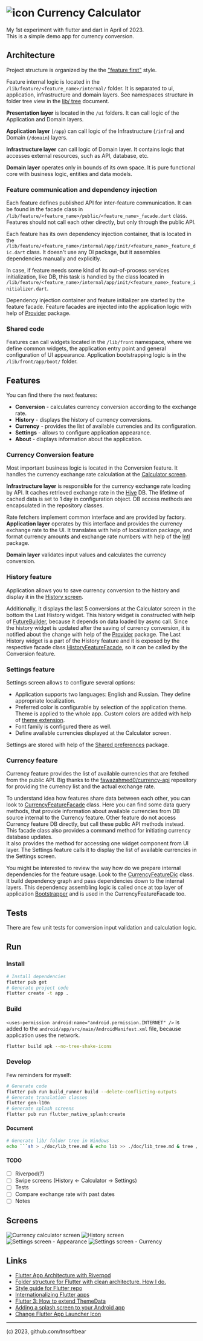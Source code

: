 # ![icon](android/app/src/main/res/mipmap-hdpi/ic_launcher.png) Currency Calculator

My 1st experiment with flutter and dart in April of 2023.  
This is a simple demo app for currency conversion.

## Architecture

Project structure is organized by the the ["feature first"](https://codewithandrea.com/articles/flutter-project-structure/) style.

Feature internal logic is located in the `/lib/feature/<feature_name>/internal/` folder.
It is separated to ui, application, infrastructure and domain layers.
See namespaces structure in folder tree view in the [lib/ tree](doc/lib_tree.md) document.

**Presentation layer** is located in the `/ui` folders. It can call logic of the Application and Domain layers.

**Application layer** (`/app`) can call logic of the Infrastructure (`/infra`) and Domain (`/domain`) layers.

**Infrastructure layer** can call logic of Domain layer.
It contains logic that accesses external resources, such as API, database, etc.

**Domain layer** operates only in bounds of its own space.
It is pure functional core with business logic, entities and data models.

### Feature communication and dependency injection

Each feature defines published API for inter-feature communication.
It can be found in the facade class in `/lib/feature/<feature_name>/public/<feature_name>_facade.dart` class.
Features should not call each other directly, but only through the public API.

Each feature has its own dependency injection container, 
that is located in the `/lib/feature/<feature_name>/internal/app/init/<feature_name>_feature_dic.dart` class.
It doesn't use any DI package, but it assembles dependencies manually and explicitly.

In case, if feature needs some kind of its out-of-process services initialization, like DB,
this task is handled by the class located in `/lib/feature/<feature_name>/internal/app/init/<feature_name>_feature_initializer.dart`.

Dependency injection container and feature initializer are started by the feature facade.
Feature facades are injected into the application logic with help of [Provider](https://pub.dev/packages/provider) package.

### Shared code

Features can call widgets located in the `/lib/front` namespace, where we define common widgets,
the application entry point and general configuration of UI appearance.
Application bootstrapping logic is in the `/lib/front/app/boot/` folder.

## Features

You can find there the next features:

* **Conversion** - calculates currency conversion according to the exchange rate.
* **History** - displays the history of currency conversions.
* **Currency** - provides the list of available currencies and its configuration.
* **Settings** - allows to configure application appearance.
* **About** - displays information about the application.

### Currency Conversion feature

Most important business logic is located in the Conversion feature.
It handles the currency exchange rate calculation at the [Calculator screen](https://github.com/tnsoftbear/flutter_currency_calculator/blob/main/lib/feature/conversion/internal/ui/screen/calculator_screen.dart).

**Infrastructure layer** is responsible for the currency exchange rate loading by API.
It caches retrieved exchange rate in the [Hive](https://docs.hivedb.dev/) DB.
The lifetime of cached data is set to 1 day in configuration object. 
DB access methods are encapsulated in the repository classes.

Rate fetchers implement common interface and are provided by factory.
**Application layer** operates by this interface and provides the currency exchange rate to the UI.
It translates with help of localization package, and format currency amounts 
and exchange rate numbers with help of the [Intl](https://pub.dev/packages/intl) package.  

**Domain layer** validates input values and calculates the currency conversion.

### History feature

Application allows you to save currency conversion to the history and display it in the [History screen](https://github.com/tnsoftbear/flutter_currency_calculator/blob/main/lib/feature/history/internal/ui/screen/all_history_screen.dart).

Additionally, it displays the last 5 conversions at the Calculator screen in the bottom the Last History widget.
This history widget is constructed with help of [FutureBuilder](https://api.flutter.dev/flutter/widgets/FutureBuilder-class.html),
because it depends on data loaded by async call.
Since the history widget is updated after the saving of currency conversion, 
it is notified about the change with help of the [Provider](https://pub.dev/packages/provider) package.
The Last History widget is a part of the History feature and it is exposed 
by the respective facade class [HistoryFeatureFacade](https://github.com/tnsoftbear/flutter_currency_calculator/blob/main/lib/feature/history/public/history_feature_facade.dart),
so it can be called by the Conversion feature.

### Settings feature

Settings screen allows to configure several options:  

* Application supports two languages: English and Russian. They define appropriate localization.
* Preferred color is configurable by selection of the application theme. Theme is applied to the whole app.
Custom colors are added with help of [theme extension](https://api.flutter.dev/flutter/material/ThemeExtension-class.html).
* Font family is configured there as well.
* Define available currencies displayed at the Calculator screen.

Settings are stored with help of the [Shared preferences](https://pub.dev/packages/shared_preferences) package.

### Currency feature

Currency feature provides the list of available currencies that are fetched from the public API.
Big thanks to the [fawazahmed0/currency-api](https://github.com/fawazahmed0/currency-api) repository
for providing the currency list and the actual exchange rate.

To understand idea how features share data between each other, you can look to [CurrencyFeatureFacade](https://github.com/tnsoftbear/flutter_currency_calculator/blob/main/lib/feature/currency/public/currency_feature_facade.dart) class.
Here you can find some data query methods, that provide information about available currencies from DB source internal to the Currency feature.
Other feature do not access Currency feature DB directly, but call these public API methods instead.  
This facade class also provides a command method for initiating currency database updates.  
It also provides the method for accessing one widget component from UI layer.
The Settings feature calls it to display the list of available currencies in the Settings screen. 

You might be interested to review the way how do we prepare internal dependencies for the feature usage.
Look to the [CurrencyFeatureDic](https://github.com/tnsoftbear/flutter_currency_calculator/blob/main/lib/feature/currency/internal/app/init/currency_feature_dic.dart) class.
It build dependency graph and pass dependencies down to the internal layers.
This dependency assembling logic is called once at top layer of application [Bootstrapper](https://github.com/tnsoftbear/flutter_currency_calculator/blob/main/lib/front/app/boot/bootstrapper.dart) and is used in the CurrencyFeatureFacade too.

## Tests

There are few unit tests for conversion input validation and calculation logic.

## Run

### Install

```sh
# Install dependencies
flutter pub get
# Generate project code
flutter create -t app .
```

### Build

`<uses-permission android:name="android.permission.INTERNET" />` is added 
to the `android/app/src/main/AndroidManifest.xml` file, because application uses the network.

```sh
flutter build apk --no-tree-shake-icons
```

### Develop

Few reminders for myself:

```sh
# Generate code
flutter pub run build_runner build --delete-conflicting-outputs
# Generate translation classes
flutter gen-l10n
# Generate splash screens
flutter pub run flutter_native_splash:create
```

#### Document

```sh
# Generate lib/ folder tree in Windows
echo ```sh > ./doc/lib_tree.md & echo lib >> ./doc/lib_tree.md & tree /F /A lib | more +3 >> ./doc/lib_tree.md & echo ``` >> ./doc/lib_tree.md
```

#### TODO

* [ ] Riverpod(?)
* [ ] Swipe screens (History <- Calculator -> Settings)
* [ ] Tests
* [ ] Compare exchange rate with past dates
* [ ] Notes

## Screens

![Currency calculator screen](./doc/pic/scr-1.png)
![History screen](./doc/pic/scr-2.png)
![Settings screen - Appearance](./doc/pic/scr-3.png)
![Settings screen - Currency](./doc/pic/scr-4.jpg)

## Links

* [Flutter App Architecture with Riverpod](https://codewithandrea.com/articles/flutter-app-architecture-riverpod-introduction/)
* [Folder structure for Flutter with clean architecture. How I do.](https://felipeemidio.medium.com/folder-structure-for-flutter-with-clean-architecture-how-i-do-bbe29225774f)
* [Style guide for Flutter repo](https://github.com/flutter/flutter/wiki/Style-guide-for-Flutter-repo)
* [Internationalizing Flutter apps](https://docs.flutter.dev/development/accessibility-and-localization/internationalization)
* [Flutter 3: How to extend ThemeData](https://medium.com/geekculture/flutter-3-how-to-extend-themedata-56b8923bf1aa)
* [Adding a splash screen to your Android app](https://docs.flutter.dev/platform-integration/android/splash-screen)
* [Change Flutter App Launcher Icon](https://medium.com/flutter-community/change-flutter-app-launcher-icon-59c31bcd7554)

---

(c) 2023, github.com/tnsoftbear
